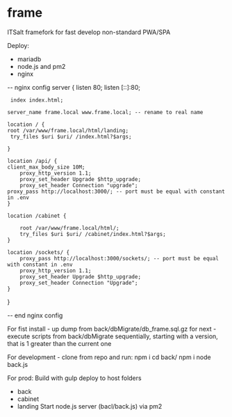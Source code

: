 # frame
ITSalt framefork for fast develop non-standard PWA/SPA

Deploy:
- mariadb
- node.js and pm2
- nginx

-- nginx config
server {
    listen 80;
    listen [::]:80;

     index index.html;

    server_name frame.local www.frame.local; -- rename to real name

    location / {        
	root /var/www/frame.local/html/landing;
	 try_files $uri $uri/ /index.html?$args;     
	
    }

    location /api/ {
	client_max_body_size 10M;
        proxy_http_version 1.1;
        proxy_set_header Upgrade $http_upgrade;
        proxy_set_header Connection "upgrade";
	proxy_pass http://localhost:3000/; -- port must be equal with constant in .env
    }

	location /cabinet {

		root /var/www/frame.local/html/;
		try_files $uri $uri/ /cabinet/index.html?$args;
	}

    location /sockets/ {
        proxy_pass http://localhost:3000/sockets/; -- port must be equal with constant in .env
        proxy_http_version 1.1;
        proxy_set_header Upgrade $http_upgrade;
        proxy_set_header Connection "Upgrade";
    }
}

-- end nginx config

For fist install - up dump from back/dbMigrate/db_frame.sql.gz
for next - execute scripts from back/dbMigrate sequentially, starting with a version, that is 1 greater than the current one

For development - clone from repo and run:
npm i
cd back/ 
npm i
node back.js

For prod:
Build with gulp
deploy to host folders
- back
- cabinet
- landing
Start node.js server (bacl/back.js) via pm2